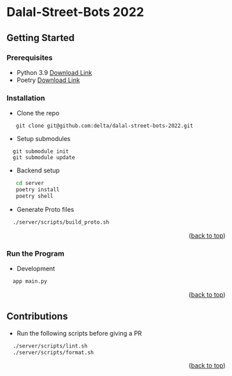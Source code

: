 <div id="top"></div>

# Dalal-Street-Bots 2022

## Getting Started

### Prerequisites

- Python 3.9 [Download Link](https://www.python.org/downloads/)
- Poetry [Download Link](https://python-poetry.org/docs/#installation)

### Installation

- Clone the repo

```git
   git clone git@github.com:delta/dalal-street-bots-2022.git
```

- Setup submodules

```git
  git submodule init
  git submodule update
```

- Backend setup

```sh
   cd server
   poetry install
   poetry shell
```

- Generate Proto files

```sh
  ./server/scripts/build_proto.sh
```

<p align="right">(<a href="#top">back to top</a>)</p>

### Run the Program

- Development

```sh
  app main.py
```

<p align="right">(<a href="#top">back to top</a>)</p>

## Contributions

- Run the following scripts before giving a PR

```sh
  ./server/scripts/lint.sh
  ./server/scripts/format.sh
```

<p align="right">(<a href="#top">back to top</a>)</p>
